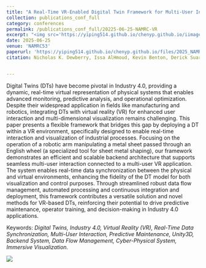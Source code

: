 ```yaml
---
title: "A Real-Time VR-Enabled Digital Twin Framework for Multi-User Interaction in Industry 4.0"
collection: publications_conf_full
category: conferences
permalink: /publications_conf_full/20225-06-25-NAMRC-VR
excerpt: "<img src='https://yiping514.github.io/chenyp.github.io/iimages/DigitalTwinScreenshot.png'>"
date: 2025-06-25
venue: 'NAMRC53'
paperurl: 'https://yiping514.github.io/chenyp.github.io/files/2025_NAMRC_DT_VR.pdf'
citation: Nicholas K. Dewberry, Issa AlHmoud, Kevin Benton, Derick Suarez, Yi-Ping Chen, Vispi Karkaria, Ying-Kuan Tsai, Meccaya Brock, Nooralhuda Alazzawi, Shuva Chowdhury, Wei Chen, Jian Cao, and Balakrishna Gokaraju, &quot;A real-time VR-enabled digital twin framework for multi-user interaction in Industry 4.0.&quot; <i>Manufacturing Letters,<i> Volume 44, 2025,Pages 1486-1497.'


---
```


Digital Twins (DTs) have become pivotal in Industry 4.0, providing a dynamic, real-time virtual representation of physical systems that enables advanced monitoring, predictive analysis, and operational optimization. Despite their widespread application in fields like manufacturing and robotics, integrating DTs with virtual reality (VR) for enhanced user interaction and multi-dimensional visualization remains challenging. This paper presents a flexible framework that bridges this gap by deploying a DT within a VR environment, specifically designed to enable real-time interaction and visualization of industrial processes. Focusing on the operation of a robotic arm manipulating a metal sheet passed through an English wheel (a specialized tool for sheet metal shaping), our framework demonstrates an efficient and scalable backend architecture that supports seamless multi-user interaction connected to a multi-user VR application. The system enables real-time data synchronization between the physical and virtual environments, enhancing the fidelity of the DT model for both visualization and control purposes. Through streamlined robust data flow management, automated processing and continuous integration and deployment, this framework contributes a versatile solution and novel methods for VR-based DTs, reinforcing their potential to drive predictive maintenance, operator training, and decision-making in Industry 4.0 applications.

Keywords: _Digital Twins, Industry 4.0, Virtual Reality (VR), Real-Time Data Synchronization, Multi-User Interaction, Predictive Maintenance, Unity3D, Backend System, Data Flow Management, Cyber-Physical System, Immersive Visualization._

<img src="https://yiping514.github.io/chenyp.github.io/images/DigitalTwinScreensht.png">


